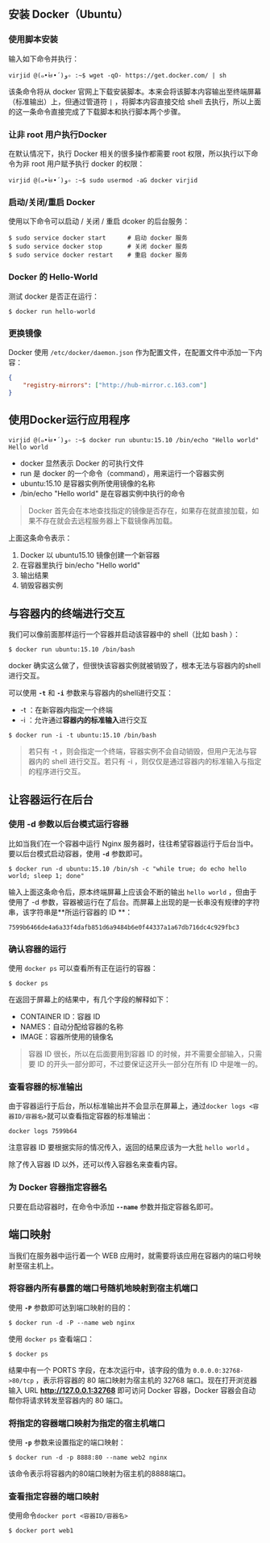 ## 安装 Docker（Ubuntu）

### 使用脚本安装

输入如下命令并执行：

```
virjid @(๑•̀ㅂ•́)و✧ :~$ wget -qO- https://get.docker.com/ | sh
```

该条命令将从 docker 官网上下载安装脚本。本来会将该脚本内容输出至终端屏幕（标准输出）上，但通过管道符 `|` ，将脚本内容直接交给 shell 去执行，所以上面的这一条命令直接完成了下载脚本和执行脚本两个步骤。

### 让非 root 用户执行Docker

在默认情况下，执行 Docker 相关的很多操作都需要 root 权限，所以执行以下命令为非 root 用户赋予执行 docker 的权限：

```
virjid @(๑•̀ㅂ•́)و✧ :~$ sudo usermod -aG docker virjid
```

### 启动/关闭/重启 Docker

使用以下命令可以启动 / 关闭 / 重启 dcoker 的后台服务：

```
$ sudo service docker start      # 启动 docker 服务
$ sudo service docker stop       # 关闭 docker 服务
$ sudo service docker restart    # 重启 docker 服务
```

### Docker 的 Hello-World

测试 docker 是否正在运行：

```
$ docker run hello-world
```

### 更换镜像

Docker 使用 `/etc/docker/daemon.json` 作为配置文件，在配置文件中添加一下内容：

```json
{
    "registry-mirrors": ["http://hub-mirror.c.163.com"]
}
```





## 使用Docker运行应用程序

```
virjid @(๑•̀ㅂ•́)و✧ :~$ docker run ubuntu:15.10 /bin/echo "Hello world"
Hello world
```



- docker 显然表示 Docker 的可执行文件
- run 是 docker 的一个命令（command），用来运行一个容器实例
- ubuntu:15.10 是容器实例所使用镜像的名称
- /bin/echo "Hello world" 是在容器实例中执行的命令

> Docker 首先会在本地查找指定的镜像是否存在，如果存在就直接加载，如果不存在就会去远程服务器上下载镜像再加载。

上面这条命令表示：

1. Docker 以 ubuntu15.10 镜像创建一个新容器
2. 在容器里执行 bin/echo "Hello world"
3. 输出结果
4. 销毁容器实例

## 与容器内的终端进行交互

我们可以像前面那样运行一个容器并启动该容器中的 shell（比如 bash ）：

```
$ docker run ubuntu:15.10 /bin/bash
```

docker 确实这么做了，但很快该容器实例就被销毁了，根本无法与容器内的shell进行交互。



可以使用 **`-t`** 和 **`-i`** 参数来与容器内的shell进行交互：

- -t ：在新容器内指定一个终端
- -i ：允许通过**容器内的标准输入**进行交互

```
$ docker run -i -t ubuntu:15.10 /bin/bash
```

>若只有 -t ，则会指定一个终端，容器实例不会自动销毁，但用户无法与容器内的 shell 进行交互。若只有 -i ，则仅仅是通过容器内的标准输入与指定的程序进行交互。

## 让容器运行在后台

### 使用 -d 参数以后台模式运行容器

比如当我们在一个容器中运行 Nginx 服务器时，往往希望容器运行于后台当中。要以后台模式启动容器，使用 **`-d`** 参数即可。



```
$ docker run -d ubuntu:15.10 /bin/sh -c "while true; do echo hello world; sleep 1; done"
```

输入上面这条命令后，原本终端屏幕上应该会不断的输出 `hello world` ，但由于使用了 -d 参数，容器被运行在了后台。而屏幕上出现的是一长串没有规律的字符串，该字符串是**所运行容器的 ID **：

```
7599b6466de4a6a33f4dafb851d6a9484b6e0f44337a1a67db716dc4c929fbc3
```

### 确认容器的运行

使用 `docker ps` 可以查看所有正在运行的容器：

```
$ docker ps
```

在返回于屏幕上的结果中，有几个字段的解释如下：

- CONTAINER ID：容器 ID
- NAMES：自动分配给容器的名称
- IMAGE：容器所使用的镜像名

> 容器 ID 很长，所以在后面要用到容器 ID 的时候，并不需要全部输入，只需要 ID 的开头一部分即可，不过要保证这开头一部分在所有 ID 中是唯一的。

### 查看容器的标准输出

由于容器运行于后台，所以标准输出并不会显示在屏幕上，通过`docker logs <容器ID/容器名>`就可以查看指定容器的标准输出：

```
docker logs 7599b64
```

注意容器 ID 要根据实际的情况传入，返回的结果应该为一大批 `hello world` 。

除了传入容器 ID 以外，还可以传入容器名来查看内容。

### 为 Docker 容器指定容器名

只要在启动容器时，在命令中添加 **`--name`** 参数并指定容器名即可。

## 端口映射

当我们在服务器中运行着一个 WEB 应用时，就需要将该应用在容器内的端口号映射至宿主机上。

### 将容器内所有暴露的端口号随机地映射到宿主机端口

使用 **`-P`** 参数即可达到端口映射的目的：

```
$ docker run -d -P --name web nginx
```

使用 `docker ps` 查看端口：

```
$ docker ps
```

结果中有一个 PORTS 字段，在本次运行中，该字段的值为 `0.0.0.0:32768->80/tcp` ，表示将容器的 80 端口映射为宿主机的 32768 端口。现在打开浏览器输入 URL **http://127.0.0.1:32768** 即可访问 Docker 容器，Docker 容器会自动帮你将请求转发至容器内的 80 端口。

### 将指定的容器端口映射为指定的宿主机端口

使用 **`-p`** 参数来设置指定的端口映射：

```
$ docker run -d -p 8888:80 --name web2 nginx
```

该命令表示将容器内的80端口映射为宿主机的8888端口。

### 查看指定容器的端口映射

使用命令`docker port <容器ID/容器名>`

```
$ docker port web1
```

